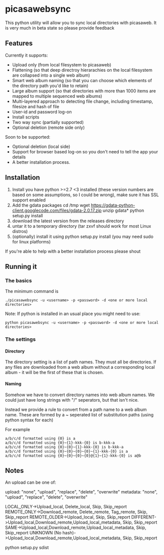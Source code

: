 # picasawebsync

This python utility will allow you to sync local directories with picasaweb. It is very much in beta state so please provide feedback

## Features

Currently it supports:

* Upload only (from local filesystem to picasaweb)
* Flattening (so that deep directroy hierarachies on the local filesystem are collapsed into a single web album)
* Smart web album naming (so that you can choose which elements of the directory path you'd like to retain)
* Large album support (so that directories with more than 1000 items are mapped to multiple sequenced web albums)
* Multi-layered approach to detecting file change, including timestamp, filesize and hash of file
* User-id and password log-on
* Install scripts
* Two way sync (partially supported)
* Optional deletion (remote side only)

Soon to be supported:

* Optional deletion (local side)
* Support for browser based log-on so you don't need to tell the app your details
* A better installation process. 

## Installation

1. Install you have python >=2.7 <3 installed (these version numbers are based on some assumptions, so I could be wrong), make sure it has SSL support enabled
2. Add the gdata packages 
    cd /tmp
    wget https://gdata-python-client.googlecode.com/files/gdata-2.0.17.zip
    unzip gdata*
    python setup.py install
3. download the latest version from the releases directory
4. untar it to a temporary directory (tar zxvf <filename> should work for most Linux distros)
5. (optionally) install it using 
    python setup.py install 
(you may need sudo for linux platforms)

If you're able to help with a better installation process please shout

## Running it

### The basics 

The minimum command is 

    ./picasawebsync -u <username> -p <password> -d <one or more local directories>
    
Note: If python is installed in an usual place you might need to use:

    python picasawebsync -u <username> -p <password> -d <one or more local directories>

### The settings

#### Directory

The directory setting is a list of path names. They must all be directories. If any files are downloaded from a web album without a corresponding local album - it will be the first of these that is chosen.

#### Naming

Somehow we have to convert directory names into web album names. We could just have long strings with "/" seperators, but that isn't nice.

Instead we provide a rule to convert from a path name to a web album name. These are formed by a ~ seperated list of substitution paths (using python syntax for each)

For example

    a/b/c/d formatted using {0} is a
    a/b/c/d formatted using {0}~{1}-kkk-{0} is b-kkk-a
    a/b/c/d formatted using {0}~{0}~{1}-kkk-{0} is b-kkk-a
    a/b/c/d formatted using {0}~{0}~{0}~{0}~{1}-kkk-{0} is a   
    a/b/c/d formatted using {0}~{0}~{0}~{0}@{1}~{1}-kkk-{0} is a@b





    



Notes
--------

An upload can be one of:

upload: "none", "upload", "replace", "delete", "overwrite"
metadata: "none", "upload", "replace", "delete", "overwrite"


LOCAL_ONLY->Upload_local, Delete_local, Skip, Skip_report
REMOTE_ONLY->Download_remote, Delete_remote, Tag_remote, Skip, Skip_report
REMOTE_OLDER->Upload_local, Skip, Skip_report
DIFFERENT->Upload_local,Download_remote,Upload_local_metadata, Skip, Skip_report
SAME->Upload_local,Download_remote,Upload_local_metadata, Skip, Skip_report
UNKNOWN (No hash)->Upload_local,Download_remote,Upload_local_metadata, Skip, Skip_report

python setup.py sdist
